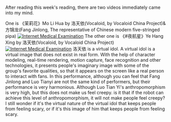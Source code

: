 After reading this week's reading, there are two videos immediately came into my mind.

One is 《茉莉花》Mo Li Hua by 洛天依(Vocaloid, by Vocaloid China Project)&方锦龙(Fang Jinlong, The representative of Chinese modern five-stringed pipa)
[![Internet Medical Examination](http://n.sinaimg.cn/sinacn10115/620/w1416h804/20200102/6515-imrkkfw8682143.jpg)](https://www.youtube.com/watch?v=-6vfObEPMe0 "Internet Medical Examination")
The other one is 《#夜航星》Ye Hang Xing by 洛天依(Vocaloid, by Vocaloid China Project)
[![Internet Medical Examination](http://i0.hdslb.com/bfs/archive/ad5719ad52e4150345b267105e28a21f2be0c77d.jpg)](https://www.youtube.com/watch?v=uBRc7bwoXLQ "Internet Medical Examination")
洛天依 is a virtual idol. A virtual idol is a virtual image that does not exist in real form. With the help of character modeling, real-time rendering, motion capture, face recognition and other technologies, it presents people's imaginary image with some of the group's favorite qualities, so that it appears on the screen like a real person to interact with fans.
In this performance, although you can feel that Fang Jinlong and Luo Tianyi are not the same kind of performers, but their performance is very harmonious. Although Luo Tian Yi's anthropomorphism is very high, but this does not make us feel creepy. is it that if the robot can achieve this level of anthropomorphism, it will not make people feel creepy?
I still wonder if it's the virtual nature of the virtual idol that keeps people from feeling scary, or if it's this image of him that keeps people from feeling scary.

